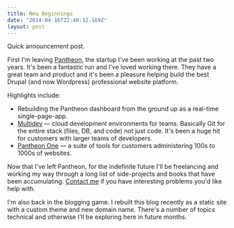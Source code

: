```yaml
---
title: New Beginnings
date: "2014-04-16T22:40:32.169Z"
layout: post
---
```


Quick announcement post.

First I'm leaving [Pantheon](http://getpantheon.com), the startup I've been working at the past two years.
It's been a fantastic run and I've loved working there. They have a great
team and product and it's been a pleasure helping build the best Drupal (and now Wordpress)
professional website platform.

Highlights include:

* Rebuilding the Pantheon dashboard from the ground up as a real-time single-page-app.
* [Multidev](http://techcrunch.com/2013/07/10/pantheon-multidev/) — cloud development environments for teams.
Basically Git for the entire stack (files, DB, and code) not just code. It's been a huge hit for customers with larger teams of developers.
* [Pantheon One](https://www.getpantheon.com/pantheon-one) — 
a suite of tools for customers administering 100s to 1000s of websites.

Now that I've left Pantheon, for the indefinite future I'll be freelancing and working my way through a long list
of side-projects and books that have been accumulating. [Contact me](mailto:mathews.kyle@gmail.com) if you have interesting
problems you'd like help with.

I'm also back in the blogging game. I rebuilt this blog recently as a static site with a custom theme and new domain name. There's a number of topics technical and otherwise I'll be exploring here in future months.
